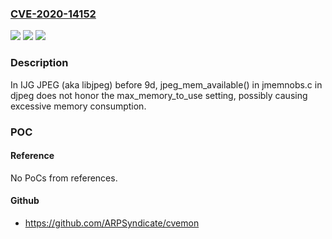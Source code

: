 ### [CVE-2020-14152](https://cve.mitre.org/cgi-bin/cvename.cgi?name=CVE-2020-14152)
![](https://img.shields.io/static/v1?label=Product&message=n%2Fa&color=blue)
![](https://img.shields.io/static/v1?label=Version&message=n%2Fa&color=blue)
![](https://img.shields.io/static/v1?label=Vulnerability&message=n%2Fa&color=brighgreen)

### Description

In IJG JPEG (aka libjpeg) before 9d, jpeg_mem_available() in jmemnobs.c in djpeg does not honor the max_memory_to_use setting, possibly causing excessive memory consumption.

### POC

#### Reference
No PoCs from references.

#### Github
- https://github.com/ARPSyndicate/cvemon

